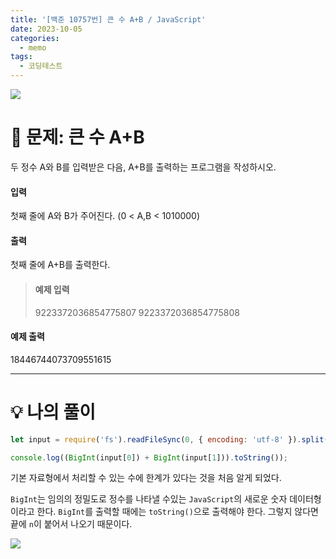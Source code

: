 ```yaml
---
title: '[백준 10757번] 큰 수 A+B / JavaScript'
date: 2023-10-05
categories:
  - memo
tags:
  - 코딩테스트
---
```


![](https://velog.velcdn.com/images/gusdh2/post/7e3117af-14b0-45b0-ba4e-037601c9a055/image.png)

# 📝 문제: 큰 수 A+B

두 정수 A와 B를 입력받은 다음, A+B를 출력하는 프로그램을 작성하시오.

#### 입력

첫째 줄에 A와 B가 주어진다. (0 < A,B < 1010000)

#### 출력

첫째 줄에 A+B를 출력한다.

> #### 예제 입력
>
> 9223372036854775807 9223372036854775808

#### 예제 출력

18446744073709551615

---

# 💡 나의 풀이

```js
let input = require('fs').readFileSync(0, { encoding: 'utf-8' }).split('\n')[0].split(' ');

console.log((BigInt(input[0]) + BigInt(input[1])).toString());
```

기본 자료형에서 처리할 수 있는 수에 한계가 있다는 것을 처음 알게 되었다.

`BigInt`는 임의의 정밀도로 정수를 나타낼 수있는 `JavaScript`의 새로운 숫자 데이터형이라고 한다. `BigInt`를 출력할 때에는 `toString()`으로 출력해야 한다. 그렇지 않다면 끝에 `n`이 붙어서 나오기 때문이다.

![](https://velog.velcdn.com/images/gusdh2/post/9f8ab0bf-80e4-41b4-bbb4-5af3af0aaa4e/image.png)
